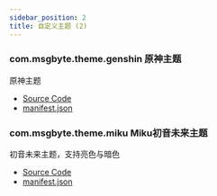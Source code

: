 ```yaml
---
sidebar_position: 2
title: 自定义主题 (2)
---
```


### com.msgbyte.theme.genshin 原神主题

原神主题

- [Source Code](https://github.com/msgbyte/tailchat/blob/master/client/web/plugins/com.msgbyte.theme.genshin)
- [manifest.json](https://github.com/msgbyte/tailchat/blob/master/client/web/plugins/com.msgbyte.theme.genshin/manifest.json)


### com.msgbyte.theme.miku Miku初音未来主题

初音未来主题，支持亮色与暗色

- [Source Code](https://github.com/msgbyte/tailchat/blob/master/client/web/plugins/com.msgbyte.theme.miku)
- [manifest.json](https://github.com/msgbyte/tailchat/blob/master/client/web/plugins/com.msgbyte.theme.miku/manifest.json)
